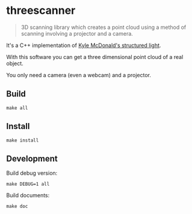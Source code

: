 # threescanner

> 3D scanning library which creates a point cloud using a method of scanning
> involving a projector and a camera.

It's a C++ implementation of [Kyle McDonald's structured light](https://code.google.com/p/structured-light/).

With this software you can get a three dimensional point cloud of a real object.

You only need a camera (even a webcam) and a projector.


## Build

    make all

## Install

    make install

## Development

Build debug version:

    make DEBUG=1 all

Build documents:

    make doc
